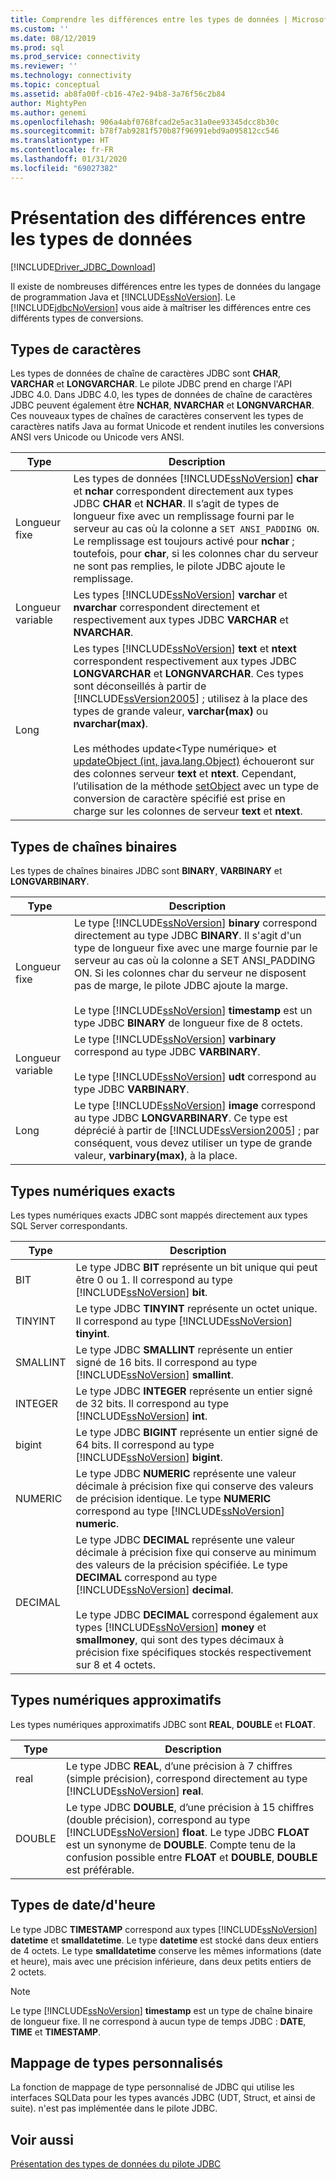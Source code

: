 ```yaml
---
title: Comprendre les différences entre les types de données | Microsoft Docs
ms.custom: ''
ms.date: 08/12/2019
ms.prod: sql
ms.prod_service: connectivity
ms.reviewer: ''
ms.technology: connectivity
ms.topic: conceptual
ms.assetid: ab8fa00f-cb16-47e2-94b8-3a76f56c2b84
author: MightyPen
ms.author: genemi
ms.openlocfilehash: 906a4abf0768fcad2e5ac31a0ee93345dcc8b30c
ms.sourcegitcommit: b78f7ab9281f570b87f96991ebd9a095812cc546
ms.translationtype: HT
ms.contentlocale: fr-FR
ms.lasthandoff: 01/31/2020
ms.locfileid: "69027382"
---
```

# <a name="understanding-data-type-differences"></a>Présentation des différences entre les types de données

[!INCLUDE[Driver_JDBC_Download](../../includes/driver_jdbc_download.md)]

Il existe de nombreuses différences entre les types de données du langage de programmation Java et [!INCLUDE[ssNoVersion](../../includes/ssnoversion-md.md)]. Le [!INCLUDE[jdbcNoVersion](../../includes/jdbcnoversion_md.md)] vous aide à maîtriser les différences entre ces différents types de conversions.  

## <a name="character-types"></a>Types de caractères

Les types de données de chaîne de caractères JDBC sont **CHAR**, **VARCHAR** et **LONGVARCHAR**. Le pilote JDBC prend en charge l'API JDBC 4.0. Dans JDBC 4.0, les types de données de chaîne de caractères JDBC peuvent également être **NCHAR**, **NVARCHAR** et **LONGNVARCHAR**. Ces nouveaux types de chaînes de caractères conservent les types de caractères natifs Java au format Unicode et rendent inutiles les conversions ANSI vers Unicode ou Unicode vers ANSI.  
  
| Type            | Description                                                                                                                                                                                                                                                                                                                                                                                                                                                                                                                                                                                                                                                                                                                                                                                                                |
| --------------- | -------------------------------------------------------------------------------------------------------------------------------------------------------------------------------------------------------------------------------------------------------------------------------------------------------------------------------------------------------------------------------------------------------------------------------------------------------------------------------------------------------------------------------------------------------------------------------------------------------------------------------------------------------------------------------------------------------------------------------------------------------------------------------------------------------------------------- |
| Longueur fixe    | Les types de données [!INCLUDE[ssNoVersion](../../includes/ssnoversion-md.md)] **char** et **nchar** correspondent directement aux types JDBC **CHAR** et **NCHAR**. Il s’agit de types de longueur fixe avec un remplissage fourni par le serveur au cas où la colonne a `SET ANSI_PADDING ON`. Le remplissage est toujours activé pour **nchar** ; toutefois, pour **char**, si les colonnes char du serveur ne sont pas remplies, le pilote JDBC ajoute le remplissage.                                                                                                                                                                                                                                                                                                                                                                                      |
| Longueur variable | Les types [!INCLUDE[ssNoVersion](../../includes/ssnoversion-md.md)] **varchar** et **nvarchar** correspondent directement et respectivement aux types JDBC **VARCHAR** et **NVARCHAR**.                                                                                                                                                                                                                                                                                                                                                                                                                                                                                                                                                                                                                                                 |
| Long            | Les types [!INCLUDE[ssNoVersion](../../includes/ssnoversion-md.md)] **text** et **ntext** correspondent respectivement aux types JDBC **LONGVARCHAR** et **LONGNVARCHAR**. Ces types sont déconseillés à partir de [!INCLUDE[ssVersion2005](../../includes/ssversion2005-md.md)] ; utilisez à la place des types de grande valeur, **varchar(max)** ou **nvarchar(max)**.<br /><br /> Les méthodes update\<Type numérique> et [updateObject (int, java.lang.Object)](../../connect/jdbc/reference/updateobject-method-int-java-lang-object.md) échoueront sur des colonnes serveur **text** et **ntext**. Cependant, l’utilisation de la méthode [setObject](../../connect/jdbc/reference/setobject-method-sqlserverpreparedstatement.md) avec un type de conversion de caractère spécifié est prise en charge sur les colonnes de serveur **text** et **ntext**. |
  
## <a name="binary-string-types"></a>Types de chaînes binaires

Les types de chaînes binaires JDBC sont **BINARY**, **VARBINARY** et **LONGVARBINARY**.  
  
| Type            | Description                                                                                                                                                                                                                                                                                                                                                                                                                                                                          |
| --------------- | ------------------------------------------------------------------------------------------------------------------------------------------------------------------------------------------------------------------------------------------------------------------------------------------------------------------------------------------------------------------------------------------------------------------------------------------------------------------------------------ |
| Longueur fixe    | Le type [!INCLUDE[ssNoVersion](../../includes/ssnoversion-md.md)] **binary** correspond directement au type JDBC **BINARY**. Il s'agit d'un type de longueur fixe avec une marge fournie par le serveur au cas où la colonne a SET ANSI_PADDING ON. Si les colonnes char du serveur ne disposent pas de marge, le pilote JDBC ajoute la marge.<br /><br /> Le type [!INCLUDE[ssNoVersion](../../includes/ssnoversion-md.md)] **timestamp** est un type JDBC **BINARY** de longueur fixe de 8 octets. |
| Longueur variable | Le type [!INCLUDE[ssNoVersion](../../includes/ssnoversion-md.md)] **varbinary** correspond au type JDBC **VARBINARY**.<br /><br /> Le type [!INCLUDE[ssNoVersion](../../includes/ssnoversion-md.md)] **udt** correspond au type JDBC **VARBINARY**.                                                                                                                                                                                                                                 |
| Long            | Le type [!INCLUDE[ssNoVersion](../../includes/ssnoversion-md.md)] **image** correspond au type JDBC **LONGVARBINARY**. Ce type est déprécié à partir de [!INCLUDE[ssVersion2005](../../includes/ssversion2005-md.md)] ; par conséquent, vous devez utiliser un type de grande valeur, **varbinary(max)**, à la place.                                                                                                                                                                                           |
  
## <a name="exact-numeric-types"></a>Types numériques exacts

Les types numériques exacts JDBC sont mappés directement aux types SQL Server correspondants.  
  
| Type     | Description                                                                                                                                                                                                                                                                                                                                                                                                                                                                                   |
| -------- | --------------------------------------------------------------------------------------------------------------------------------------------------------------------------------------------------------------------------------------------------------------------------------------------------------------------------------------------------------------------------------------------------------------------------------------------------------------------------------------------- |
| BIT      | Le type JDBC **BIT** représente un bit unique qui peut être 0 ou 1. Il correspond au type [!INCLUDE[ssNoVersion](../../includes/ssnoversion-md.md)] **bit**.                                                                                                                                                                                                                                                                                                                                       |
| TINYINT  | Le type JDBC **TINYINT** représente un octet unique. Il correspond au type [!INCLUDE[ssNoVersion](../../includes/ssnoversion-md.md)] **tinyint**.                                                                                                                                                                                                                                                                                                                                                 |
| SMALLINT | Le type JDBC **SMALLINT** représente un entier signé de 16 bits. Il correspond au type [!INCLUDE[ssNoVersion](../../includes/ssnoversion-md.md)] **smallint**.                                                                                                                                                                                                                                                                                                                                     |
| INTEGER  | Le type JDBC **INTEGER** représente un entier signé de 32 bits. Il correspond au type [!INCLUDE[ssNoVersion](../../includes/ssnoversion-md.md)] **int**.                                                                                                                                                                                                                                                                                                                                           |
| bigint   | Le type JDBC **BIGINT** représente un entier signé de 64 bits. Il correspond au type [!INCLUDE[ssNoVersion](../../includes/ssnoversion-md.md)] **bigint**.                                                                                                                                                                                                                                                                                                                                         |
| NUMERIC  | Le type JDBC **NUMERIC** représente une valeur décimale à précision fixe qui conserve des valeurs de précision identique. Le type **NUMERIC** correspond au type [!INCLUDE[ssNoVersion](../../includes/ssnoversion-md.md)] **numeric**.                                                                                                                                                                                                                                                                   |
| DECIMAL  | Le type JDBC **DECIMAL** représente une valeur décimale à précision fixe qui conserve au minimum des valeurs de la précision spécifiée. Le type **DECIMAL** correspond au type [!INCLUDE[ssNoVersion](../../includes/ssnoversion-md.md)] **decimal**.<br /><br /> Le type JDBC **DECIMAL** correspond également aux types [!INCLUDE[ssNoVersion](../../includes/ssnoversion-md.md)] **money** et **smallmoney**, qui sont des types décimaux à précision fixe spécifiques stockés respectivement sur 8 et 4 octets. |
  
## <a name="approximate-numeric-types"></a>Types numériques approximatifs

Les types numériques approximatifs JDBC sont **REAL**, **DOUBLE** et **FLOAT**.  
  
| Type   | Description                                                                                                                                                                                                                                                                                                   |
| ------ | ------------------------------------------------------------------------------------------------------------------------------------------------------------------------------------------------------------------------------------------------------------------------------------------------------------- |
| real   | Le type JDBC **REAL**, d’une précision à 7 chiffres (simple précision), correspond directement au type [!INCLUDE[ssNoVersion](../../includes/ssnoversion-md.md)] **real**.                                                                                                                                     |
| DOUBLE | Le type JDBC **DOUBLE**, d’une précision à 15 chiffres (double précision), correspond au type [!INCLUDE[ssNoVersion](../../includes/ssnoversion-md.md)] **float**. Le type JDBC **FLOAT** est un synonyme de **DOUBLE**. Compte tenu de la confusion possible entre **FLOAT** et **DOUBLE**, **DOUBLE** est préférable. |
  
## <a name="datetime-types"></a>Types de date/d'heure

Le type JDBC **TIMESTAMP** correspond aux types [!INCLUDE[ssNoVersion](../../includes/ssnoversion-md.md)] **datetime** et **smalldatetime**. Le type **datetime** est stocké dans deux entiers de 4 octets. Le type **smalldatetime** conserve les mêmes informations (date et heure), mais avec une précision inférieure, dans deux petits entiers de 2 octets.  
  
> [!NOTE]  
> Le type [!INCLUDE[ssNoVersion](../../includes/ssnoversion-md.md)] **timestamp** est un type de chaîne binaire de longueur fixe. Il ne correspond à aucun type de temps JDBC : **DATE**, **TIME** et **TIMESTAMP**.  
  
## <a name="custom-type-mapping"></a>Mappage de types personnalisés

La fonction de mappage de type personnalisé de JDBC qui utilise les interfaces SQLData pour les types avancés JDBC (UDT, Struct, et ainsi de suite). n'est pas implémentée dans le pilote JDBC.  
  
## <a name="see-also"></a>Voir aussi

[Présentation des types de données du pilote JDBC](../../connect/jdbc/understanding-the-jdbc-driver-data-types.md)  
